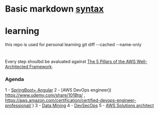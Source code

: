 # Basic markdown [syntax](https://help.github.com/en/articles/basic-writing-and-formatting-syntax#links)
# learning
this repo is used for personal learning 
git diff --cached --name-only
#
Every step shoulbd be avaluated against 
[The 5 Pillars of the AWS Well-Architected Framework](https://aws.amazon.com/blogs/apn/the-5-pillars-of-the-aws-well-architected-framework/).

### Agenda 
1 - [SpringBoot+ Angular]( https://www.javaguides.net/2019/06/spring-boot-angular-7-crud-example-tutorial.html )
2 - [AWS DevOps engineer]( https://www.udemy.com/share/101Btg/ , https://aws.amazon.com/certification/certified-devops-engineer-professional/ )
3 - [Data Mining]()
4 - [DevSecOps](https://github.com/hysnsec/DevSecOps-Studio)
5 - [AWS Solutions architect](https://aws.amazon.com/certification/certified-solutions-architect-professional/)